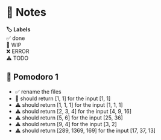 # 📝 Notes

**🏷️ Labels**  
✅ done  
🚧 WIP  
❌ ERROR  
⚠ TODO

## 🍅 Pomodoro 1

- ✅ rename the files
- 🚧 should return [1, 1] for the input [1, 1]
- ⚠ should return [1, 1, 1] for the input [1, 1, 1]
- ⚠ should return [2, 3, 4] for the input [4, 9, 16]
- ⚠ should return [5, 6] for the input [25, 36]
- ⚠ should return [9, 4] for the input [3, 2]
- ⚠ should return [289, 1369, 169] for the input [17, 37, 13]
